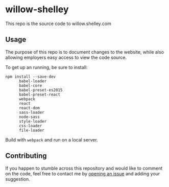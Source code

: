 # willow-shelley

This repo is the source code to willow.shelley.com

## Usage

The purpose of this repo is to document changes to the website, while also allowing employers easy access to view the code source.

To get up an running, be sure to install:
```
npm install --save-dev 
      babel-loader
      babel-core
      babel-preset-es2015
      babel-preset-react
      webpack
      react
      react-dom
      sass-loader
      node-sass
      style-loader
      css-loader
      file-loader
```
Build with `webpack` and run on a local server.


## Contributing

If you happen to stumble across this repository and would like to comment on the code, feel free to contact me by [opening an issue](https://github.com/iamwillow/willow-shelley/issues/new) and adding your suggestion. 